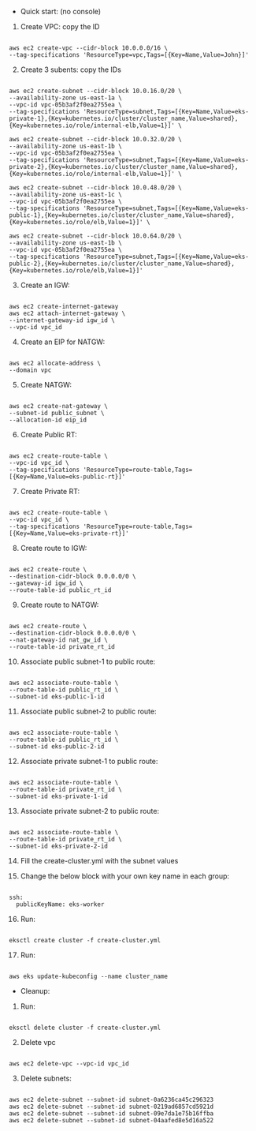 - Quick start: (no console)

1. Create VPC: copy the ID
<pre><code>
aws ec2 create-vpc --cidr-block 10.0.0.0/16 \
--tag-specifications 'ResourceType=vpc,Tags=[{Key=Name,Value=John}]'
</code></pre>

2. Create 3 subents: copy the IDs

<pre><code>
aws ec2 create-subnet --cidr-block 10.0.16.0/20 \
--availability-zone us-east-1a \
--vpc-id vpc-05b3af2f0ea2755ea \
--tag-specifications 'ResourceType=subnet,Tags=[{Key=Name,Value=eks-private-1},{Key=kubernetes.io/cluster/cluster_name,Value=shared},{Key=kubernetes.io/role/internal-elb,Value=1}]' \

aws ec2 create-subnet --cidr-block 10.0.32.0/20 \
--availability-zone us-east-1b \
--vpc-id vpc-05b3af2f0ea2755ea \
--tag-specifications 'ResourceType=subnet,Tags=[{Key=Name,Value=eks-private-2},{Key=kubernetes.io/cluster/cluster_name,Value=shared},{Key=kubernetes.io/role/internal-elb,Value=1}]' \

aws ec2 create-subnet --cidr-block 10.0.48.0/20 \
--availability-zone us-east-1c \
--vpc-id vpc-05b3af2f0ea2755ea \
--tag-specifications 'ResourceType=subnet,Tags=[{Key=Name,Value=eks-public-1},{Key=kubernetes.io/cluster/cluster_name,Value=shared},{Key=kubernetes.io/role/elb,Value=1}]' \

aws ec2 create-subnet --cidr-block 10.0.64.0/20 \
--availability-zone us-east-1b \
--vpc-id vpc-05b3af2f0ea2755ea \
--tag-specifications 'ResourceType=subnet,Tags=[{Key=Name,Value=eks-public-2},{Key=kubernetes.io/cluster/cluster_name,Value=shared},{Key=kubernetes.io/role/elb,Value=1}]' 
</code></pre>

3. Create an IGW: 
<pre><code>
aws ec2 create-internet-gateway 
aws ec2 attach-internet-gateway \
--internet-gateway-id igw_id \
--vpc-id vpc_id
</code></pre>

4. Create an EIP for NATGW:
<pre><code>
aws ec2 allocate-address \
--domain vpc
</code></pre>

5. Create NATGW:
<pre><code>
aws ec2 create-nat-gateway \
--subnet-id public_subnet \
--allocation-id eip_id
</code></pre>

6. Create Public RT:
<pre><code>
aws ec2 create-route-table \
--vpc-id vpc_id \
--tag-specifications 'ResourceType=route-table,Tags=[{Key=Name,Value=eks-public-rt}]'
</code></pre>

7. Create Private RT:
<pre><code>
aws ec2 create-route-table \
--vpc-id vpc_id \
--tag-specifications 'ResourceType=route-table,Tags=[{Key=Name,Value=eks-private-rt}]'
</code></pre>

8. Create route to IGW:
<pre><code>
aws ec2 create-route \
--destination-cidr-block 0.0.0.0/0 \
--gateway-id igw_id \
--route-table-id public_rt_id
</code></pre>

9. Create route to NATGW:
<pre><code>
aws ec2 create-route \
--destination-cidr-block 0.0.0.0/0 \
--nat-gateway-id nat_gw_id \
--route-table-id private_rt_id
</code></pre>

10. Associate public subnet-1 to public route:
<pre><code>
aws ec2 associate-route-table \
--route-table-id public_rt_id \
--subnet-id eks-public-1-id
</code></pre>

11. Associate public subnet-2 to public route:
<pre><code>
aws ec2 associate-route-table \
--route-table-id public_rt_id \
--subnet-id eks-public-2-id
</code></pre>

12. Associate private subnet-1 to public route:
<pre><code>
aws ec2 associate-route-table \
--route-table-id private_rt_id \
--subnet-id eks-private-1-id
</code></pre>

13. Associate private subnet-2 to public route:
<pre><code>    
aws ec2 associate-route-table \
--route-table-id private_rt_id \
--subnet-id eks-private-2-id
</code></pre>

14. Fill the create-cluster.yml with the subnet values

15. Change the below block with your own key name in each group:
<pre><code>
ssh:
  publicKeyName: eks-worker
</code></pre>

16. Run: 
<pre><code>
eksctl create cluster -f create-cluster.yml
</code></pre>

17. Run:
<pre><code>
aws eks update-kubeconfig --name cluster_name
</code></pre>


- Cleanup: 

1. Run:
<pre><code>
eksctl delete cluster -f create-cluster.yml
</code></pre>

2. Delete vpc
<pre><code>
aws ec2 delete-vpc --vpc-id vpc_id
</code></pre>

3. Delete subnets:
<pre><code>
aws ec2 delete-subnet --subnet-id subnet-0a6236ca45c296323
aws ec2 delete-subnet --subnet-id subnet-0219ad6857cd5921d
aws ec2 delete-subnet --subnet-id subnet-09e7da1e75b16ffba
aws ec2 delete-subnet --subnet-id subnet-04aafed8e5d16a522
</code></pre>
